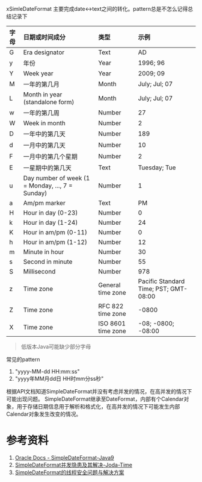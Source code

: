 xSimleDateFormat 主要完成date<->text之间的转化。pattern总是不怎么记得总结记录下 


| 字母  | 日期或时间成分 |  类型  | 示例 |
|:--|:--|:--|:--|
| G | Era designator | Text |  AD |
| y |   年份  |  Year  |  1996; 96 |
| Y |  Week year |   Year  |  2009; 09 |
| M |  一年的第几月  |  Month |  July; Jul; 07 |
| L |  Month in year (standalone form)  | Month |  July; Jul; 07 |
| w |  一年的第几周  |  Number  | 27 |
| W |  Week in month |  Number  | 2 |
| D |  一年中的第几天 | Number | 189  |
| d |  一月中的第几天 |   Number | 10 |
| F |  一月中的第几个星期  |  Number |  2 |
| E |  一星期中的第几天  |   Text   | Tuesday; Tue |
| u |  Day number of week (1 = Monday, ..., 7 = Sunday) |   Number | 1 |
| a |  Am/pm marker  |  Text   | PM |
| H |  Hour in day (0-23) |  Number |  0 |
| k |  Hour in day (1-24) | Number |  24 |
| K |  Hour in am/pm (0-11) |   Number  | 0 |
| h |  Hour in am/pm (1-12)  |   Number |  12 |
| m |  Minute in hour  | Number  | 30 |
| s |  Second in minute  |   Number |  55 |
| S |  Millisecond | Number |  978 |
| z |  Time zone |  General time zone  | Pacific Standard Time; PST; GMT-08:00 
| Z |  Time zone | RFC 822 time zone |  -0800 |
| X |  Time zone |  ISO 8601 time zone | -08; -0800; -08:00 |

> 低版本Java可能缺少部分字母

常见的pattern

1. "yyyy-MM-dd HH:mm:ss"
2. "yyyy年MM月dd日 HH时mm分ss秒"

根据API文档知道SimpleDateFormat并没有考虑并发的情况，在高并发的情况下可能出现问题。 SimpleDateFormat继承至DateFormat，内部有个Calendar对象，用于存储日期信息用于解析和格式化，在高并发的情况下可能发生内部Calendar对象发生改变的情况。

# 参考资料
1. [Oracle Docs - SimpleDateFormat-Java9](https://docs.oracle.com/javase/9/docs/api/java/text/SimpleDateFormat.html)
2. [SimpleDateFormat并发隐患及其解决-Joda-Time](https://blog.csdn.net/paincupid/article/details/77531362?utm_source=blogxgwz9)
3. [SimpleDateFormat的线程安全问题与解决方案](http://www.cnblogs.com/zemliu/archive/2013/08/29/3290585.html)